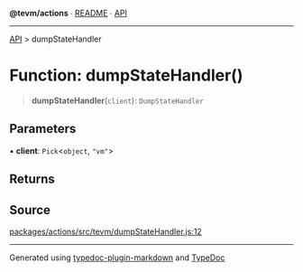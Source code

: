 **@tevm/actions** ∙ [README](../README.md) ∙ [API](../API.md)

***

[API](../API.md) > dumpStateHandler

# Function: dumpStateHandler()

> **dumpStateHandler**(`client`): `DumpStateHandler`

## Parameters

▪ **client**: `Pick`\<`object`, `"vm"`\>

## Returns

## Source

[packages/actions/src/tevm/dumpStateHandler.js:12](https://github.com/evmts/tevm-monorepo/blob/main/packages/actions/src/tevm/dumpStateHandler.js#L12)

***
Generated using [typedoc-plugin-markdown](https://www.npmjs.com/package/typedoc-plugin-markdown) and [TypeDoc](https://typedoc.org/)

